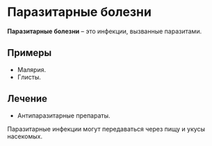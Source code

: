# Паразитарные болезни

**Паразитарные болезни** – это инфекции, вызванные паразитами.

## Примеры
- Малярия.
- Глисты.

## Лечение
- Антипаразитарные препараты.

Паразитарные инфекции могут передаваться через пищу и укусы насекомых.

